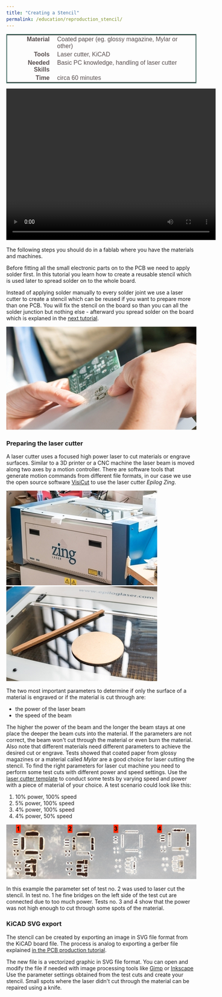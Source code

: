 ```yaml
---
title: "Creating a Stencil"
permalink: /education/reproduction_stencil/
---
```


<style type="text/css">
.tg  {border-collapse:collapse;border-spacing:5;border-color:#416960;border-width:2px; border-style:solid;}
.tg td{font-family:Arial, sans-serif;font-size:16px;padding:2px 10px;border-style:solid;border-width:0px;overflow:hidden;word-break:normal;border-color:#bbb;color:#594F4F;}
.tg .tg-rmb8{font-weight:bold;vertical-align:top; text-align:right;}
.tg .tg-rmb9{vertical-align:top}
.tg .tg-yw4l{font-weight:bold;vertical-align:top; text-align:right;}
.tg .tg-yw42{vertical-align:top}
</style>

<table class="tg">
  <tr>
    <td class="tg-yw4l">Material</td>
    <td class="tg-yw42">Coated paper (eg. glossy magazine, Mylar or other)</td>
  </tr>
  <tr>
    <td class="tg-rmb8">Tools</td>
    <td class="tg-rmb9">Laser cutter, KiCAD</td>
  </tr>
  <tr>
    <td class="tg-yw4l">Needed Skills<br></td>
    <td class="tg-yw42">Basic PC knowledge, handling of laser cutter</td>
  </tr>
  <tr>
    <td class="tg-rmb8">Time</td>
    <td class="tg-rmb9">circa 60 minutes</td>
  </tr>
</table>

<video width="555" height="400" align="center" controls>
  <source src="/media_files/videos/Stencil.mp4" type="video/mp4">
    Your browser does not support the video tag.
</video>

The following steps you should do in a fablab where you have the materials and machines.

Before fitting all the small electronic parts on to the PCB we need to apply solder first. In this tutorial you learn how to create a reusable stencil which is used later to spread solder on to the whole board.

Instead of applying solder manually to every solder joint we use a laser cutter to create a stencil which can be reused if you want to prepare more than one PCB. You will fix the stencil on the board so than you can all the solder junction but nothing else - afterward you spread solder on the board which is explaned in the [next tutorial](/solarbox/smt_soldering).

![fitting the stencil onto the PCB](/media_files/stencil_fit.jpg)

### Preparing the laser cutter

A laser cutter uses a focused high power laser to cut materials or engrave surfaces. Similar to a 3D printer or a CNC machine the laser beam is moved along two axes by a motion controller. There are software tools that generate motion commands from different file formats, in our case we use the open source software [VisiCut](http://hci.rwth-aachen.de/visicut-download) to use the laser cutter *Epilog Zing*.

![Epilog Zing laser cutter](/media_files/epilog_zing.jpg) ![Epilog Zing laser cutter with materials](/media_files/laser_cutter_with_materials.jpg)

The two most important parameters to determine if only the surface of a material is engraved or if the material is cut through are:
- the power of the laser beam
- the speed of the beam

The higher the power of the beam and the longer the beam stays at one place the deeper the beam cuts into the material. If the parameters are not correct, the beam won't cut through the material or even burn the material. Also note that different materials need different parameters to achieve the desired cut or engrave. Tests showed that coated paper from glossy magazines or a material called *Mylar* are a good choice for laser cutting the stencil. To find the right parameters for laser cut machine you need to perform some test cuts with different power and speed settings. Use the [laser cutter template](/media_files/lasercut_test.svg) to conduct some tests by varying speed and power with a piece of material of your choice. A test scenario could look like this:

1. 10% power, 100% speed
2. 5% power, 100% speed
3. 4% power, 100% speed
4. 4% power, 50% speed

![laser cutting test with different parameters](/media_files/reproduction_3e_test_cuts.png)

In this example the parameter set of test no. 2 was used to laser cut the stencil. In test no. 1 he fine bridges on the left side of the test cut are connected due to too much power. Tests no. 3 and 4 show that the power was not high enough to cut through some spots of the material.

### KiCAD SVG export

The stencil can be created by exporting an image in SVG file format from the KiCAD board file. The process is analog to exporting a gerber file explained [in the PCB production tutorial](pcb_production.md).

<!--
`Hier noch Klick-Video und/oder Beschreibung für SVG export!`
-->

The new file is a vectorized graphic in SVG file format. You can open and modify the file if needed with image processing tools like [Gimp](https://www.gimp.org) or [Inkscape](https) Use the parameter settings obtained from the test cuts and create your stencil. Small spots where the laser didn't cut through the material can be repaired using a knife.

<!--![Finished stencil](/media_files/stencil_finished.jpg)-->
